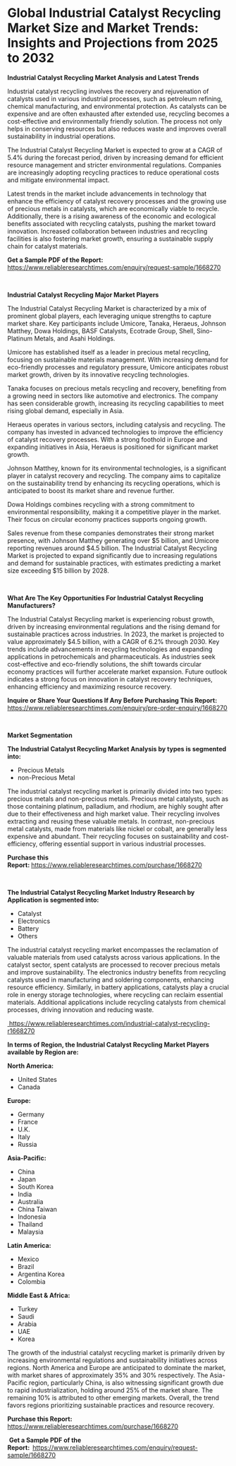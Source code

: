 <p><h1>Global Industrial Catalyst Recycling Market Size and Market Trends: Insights and Projections from 2025 to 2032</h1></p><p><strong>Industrial Catalyst Recycling Market Analysis and Latest Trends</strong></p>
<p><p>Industrial catalyst recycling involves the recovery and rejuvenation of catalysts used in various industrial processes, such as petroleum refining, chemical manufacturing, and environmental protection. As catalysts can be expensive and are often exhausted after extended use, recycling becomes a cost-effective and environmentally friendly solution. The process not only helps in conserving resources but also reduces waste and improves overall sustainability in industrial operations.</p><p>The Industrial Catalyst Recycling Market is expected to grow at a CAGR of 5.4% during the forecast period, driven by increasing demand for efficient resource management and stricter environmental regulations. Companies are increasingly adopting recycling practices to reduce operational costs and mitigate environmental impact. </p><p>Latest trends in the market include advancements in technology that enhance the efficiency of catalyst recovery processes and the growing use of precious metals in catalysts, which are economically viable to recycle. Additionally, there is a rising awareness of the economic and ecological benefits associated with recycling catalysts, pushing the market toward innovation. Increased collaboration between industries and recycling facilities is also fostering market growth, ensuring a sustainable supply chain for catalyst materials.</p></p>
<p><strong>Get a Sample PDF of the Report:&nbsp;</strong> <a href="https://www.reliableresearchtimes.com/enquiry/request-sample/1668270?utm_campaign=2230&utm_medium=2&utm_source=Github&utm_content=ia&utm_term=19042025&utm_id=industrial-catalyst-recycling">https://www.reliableresearchtimes.com/enquiry/request-sample/1668270</a></p>
<p>&nbsp;</p>
<p><strong>Industrial Catalyst Recycling Major Market Players</strong></p>
<p><p>The Industrial Catalyst Recycling Market is characterized by a mix of prominent global players, each leveraging unique strengths to capture market share. Key participants include Umicore, Tanaka, Heraeus, Johnson Matthey, Dowa Holdings, BASF Catalysts, Ecotrade Group, Shell, Sino-Platinum Metals, and Asahi Holdings.</p><p>Umicore has established itself as a leader in precious metal recycling, focusing on sustainable materials management. With increasing demand for eco-friendly processes and regulatory pressure, Umicore anticipates robust market growth, driven by its innovative recycling technologies.</p><p>Tanaka focuses on precious metals recycling and recovery, benefiting from a growing need in sectors like automotive and electronics. The company has seen considerable growth, increasing its recycling capabilities to meet rising global demand, especially in Asia.</p><p>Heraeus operates in various sectors, including catalysis and recycling. The company has invested in advanced technologies to improve the efficiency of catalyst recovery processes. With a strong foothold in Europe and expanding initiatives in Asia, Heraeus is positioned for significant market growth.</p><p>Johnson Matthey, known for its environmental technologies, is a significant player in catalyst recovery and recycling. The company aims to capitalize on the sustainability trend by enhancing its recycling operations, which is anticipated to boost its market share and revenue further.</p><p>Dowa Holdings combines recycling with a strong commitment to environmental responsibility, making it a competitive player in the market. Their focus on circular economy practices supports ongoing growth.</p><p>Sales revenue from these companies demonstrates their strong market presence, with Johnson Matthey generating over $5 billion, and Umicore reporting revenues around $4.5 billion. The Industrial Catalyst Recycling Market is projected to expand significantly due to increasing regulations and demand for sustainable practices, with estimates predicting a market size exceeding $15 billion by 2028.</p></p>
<p>&nbsp;</p>
<p><strong>What Are The Key Opportunities For Industrial Catalyst Recycling Manufacturers?</strong></p>
<p><p>The Industrial Catalyst Recycling market is experiencing robust growth, driven by increasing environmental regulations and the rising demand for sustainable practices across industries. In 2023, the market is projected to value approximately $4.5 billion, with a CAGR of 6.2% through 2030. Key trends include advancements in recycling technologies and expanding applications in petrochemicals and pharmaceuticals. As industries seek cost-effective and eco-friendly solutions, the shift towards circular economy practices will further accelerate market expansion. Future outlook indicates a strong focus on innovation in catalyst recovery techniques, enhancing efficiency and maximizing resource recovery.</p></p>
<p><strong>Inquire or Share Your Questions If Any Before Purchasing This Report:</strong> <a href="https://www.reliableresearchtimes.com/enquiry/pre-order-enquiry/1668270?utm_campaign=2230&utm_medium=2&utm_source=Github&utm_content=ia&utm_term=19042025&utm_id=industrial-catalyst-recycling">https://www.reliableresearchtimes.com/enquiry/pre-order-enquiry/1668270</a></p>
<p>&nbsp;</p>
<p><strong>Market Segmentation</strong></p>
<p><strong>The Industrial Catalyst Recycling Market Analysis by types is segmented into:</strong></p>
<p><ul><li>Precious Metals</li><li>non-Precious Metal</li></ul></p>
<p><p>The industrial catalyst recycling market is primarily divided into two types: precious metals and non-precious metals. Precious metal catalysts, such as those containing platinum, palladium, and rhodium, are highly sought after due to their effectiveness and high market value. Their recycling involves extracting and reusing these valuable metals. In contrast, non-precious metal catalysts, made from materials like nickel or cobalt, are generally less expensive and abundant. Their recycling focuses on sustainability and cost-efficiency, offering essential support in various industrial processes.</p></p>
<p><strong>Purchase this Report:&nbsp;</strong><a href="https://www.reliableresearchtimes.com/purchase/1668270?utm_campaign=2230&utm_medium=2&utm_source=Github&utm_content=ia&utm_term=19042025&utm_id=industrial-catalyst-recycling">https://www.reliableresearchtimes.com/purchase/1668270</a></p>
<p>&nbsp;</p>
<p><strong>The Industrial Catalyst Recycling Market Industry Research by Application is segmented into:</strong></p>
<p><ul><li>Catalyst</li><li>Electronics</li><li>Battery</li><li>Others</li></ul></p>
<p><p>The industrial catalyst recycling market encompasses the reclamation of valuable materials from used catalysts across various applications. In the catalyst sector, spent catalysts are processed to recover precious metals and improve sustainability. The electronics industry benefits from recycling catalysts used in manufacturing and soldering components, enhancing resource efficiency. Similarly, in battery applications, catalysts play a crucial role in energy storage technologies, where recycling can reclaim essential materials. Additional applications include recycling catalysts from chemical processes, driving innovation and reducing waste.</p></p>
<p><a href="https://www.reliableresearchtimes.com/industrial-catalyst-recycling-r1668270?utm_campaign=2230&utm_medium=2&utm_source=Github&utm_content=ia&utm_term=19042025&utm_id=industrial-catalyst-recycling">&nbsp;https://www.reliableresearchtimes.com/industrial-catalyst-recycling-r1668270</a></p>
<p><strong>In terms of Region, the Industrial Catalyst Recycling Market Players available by Region are:</strong></p>
<p>
    <p> <strong> North America: </strong>
        <ul>
            <li>United States</li>
            <li>Canada</li>
        </ul>
        </p> 
    <p> <strong> Europe: </strong>
        <ul>
            <li>Germany</li>
            <li>France</li>
            <li>U.K.</li>
            <li>Italy</li>
            <li>Russia</li>
        </ul>
        </p> 
    <p> <strong> Asia-Pacific: </strong>
        <ul>
            <li>China</li>
            <li>Japan</li>
            <li>South Korea</li>
            <li>India</li>
            <li>Australia</li>
            <li>China Taiwan</li>
            <li>Indonesia</li>
            <li>Thailand</li>
            <li>Malaysia</li>
        </ul>
        </p> 
    <p> <strong> Latin America: </strong>
        <ul>
            <li>Mexico</li>
            <li>Brazil</li>
            <li>Argentina Korea</li>
            <li>Colombia</li>
        </ul>
        </p> 
    <p> <strong> Middle East & Africa: </strong>
        <ul>
            <li>Turkey</li>
            <li>Saudi</li>
            <li>Arabia</li>
            <li>UAE</li>
            <li>Korea</li>
        </ul>
    </p>
    </p>
<p><p>The growth of the industrial catalyst recycling market is primarily driven by increasing environmental regulations and sustainability initiatives across regions. North America and Europe are anticipated to dominate the market, with market shares of approximately 35% and 30% respectively. The Asia-Pacific region, particularly China, is also witnessing significant growth due to rapid industrialization, holding around 25% of the market share. The remaining 10% is attributed to other emerging markets. Overall, the trend favors regions prioritizing sustainable practices and resource recovery.</p></p>
<p><strong>Purchase this Report: </strong><a href="https://www.reliableresearchtimes.com/purchase/1668270?utm_campaign=2230&utm_medium=2&utm_source=Github&utm_content=ia&utm_term=19042025&utm_id=industrial-catalyst-recycling">https://www.reliableresearchtimes.com/purchase/1668270</a></p>
<p>&nbsp;<strong>Get a Sample PDF of the Report:&nbsp;&nbsp;</strong><a href="https://www.reliableresearchtimes.com/enquiry/request-sample/1668270?utm_campaign=2230&utm_medium=2&utm_source=Github&utm_content=ia&utm_term=19042025&utm_id=industrial-catalyst-recycling">https://www.reliableresearchtimes.com/enquiry/request-sample/1668270</a></p>
<p><strong></strong></p>
<p><p></p><p></p><p></p></p>